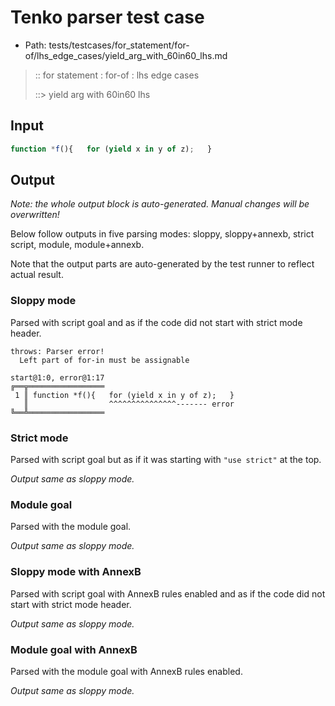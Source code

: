 # Tenko parser test case

- Path: tests/testcases/for_statement/for-of/lhs_edge_cases/yield_arg_with_60in60_lhs.md

> :: for statement : for-of : lhs edge cases
>
> ::> yield arg with 60in60 lhs

## Input

`````js
function *f(){   for (yield x in y of z);   }
`````

## Output

_Note: the whole output block is auto-generated. Manual changes will be overwritten!_

Below follow outputs in five parsing modes: sloppy, sloppy+annexb, strict script, module, module+annexb.

Note that the output parts are auto-generated by the test runner to reflect actual result.

### Sloppy mode

Parsed with script goal and as if the code did not start with strict mode header.

`````
throws: Parser error!
  Left part of for-in must be assignable

start@1:0, error@1:17
╔══╦═════════════════
 1 ║ function *f(){   for (yield x in y of z);   }
   ║                  ^^^^^^^^^^^^^^^------- error
╚══╩═════════════════

`````

### Strict mode

Parsed with script goal but as if it was starting with `"use strict"` at the top.

_Output same as sloppy mode._

### Module goal

Parsed with the module goal.

_Output same as sloppy mode._

### Sloppy mode with AnnexB

Parsed with script goal with AnnexB rules enabled and as if the code did not start with strict mode header.

_Output same as sloppy mode._

### Module goal with AnnexB

Parsed with the module goal with AnnexB rules enabled.

_Output same as sloppy mode._
